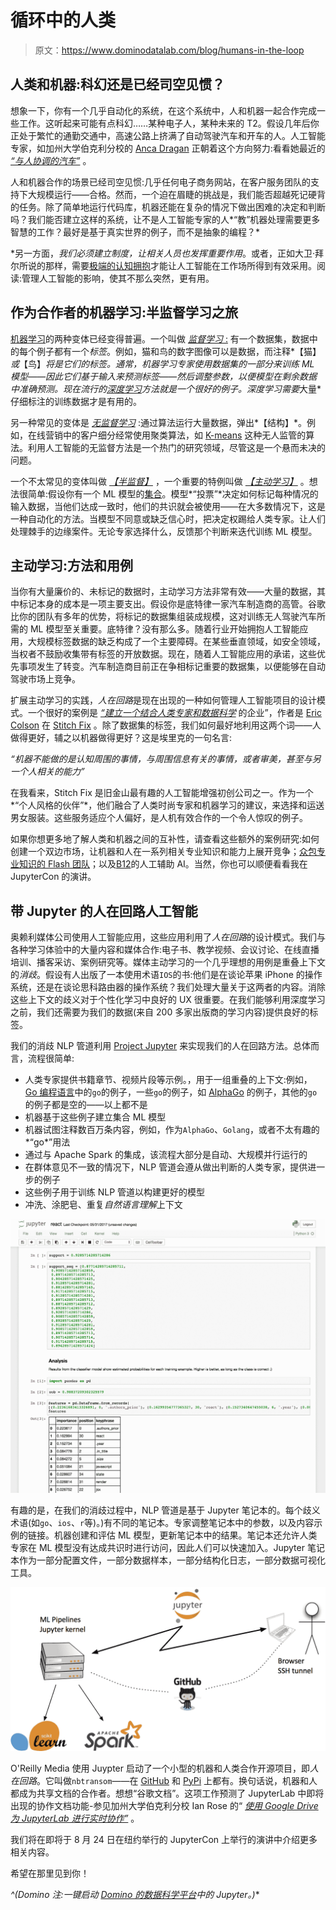 # 循环中的人类

> 原文：<https://www.dominodatalab.com/blog/humans-in-the-loop>

## 人类和机器:科幻还是已经司空见惯？

想象一下，你有一个几乎自动化的系统，在这个系统中，人和机器一起合作完成一些工作。这听起来可能有点科幻……某种电子人，某种未来的 T2。假设几年后你正处于繁忙的通勤交通中，高速公路上挤满了自动驾驶汽车和开车的人。人工智能专家，如加州大学伯克利分校的 [Anca Dragan](http://people.eecs.berkeley.edu/~anca/) 正朝着这个方向努力:看看她最近的 [*“与人协调的汽车”*](https://www.oreilly.com/ideas/cars-that-coordinate-with-people) 。

人和机器合作的场景已经司空见惯:几乎任何电子商务网站，在客户服务团队的支持下大规模运行——合格。然而，一个迫在眉睫的挑战是，我们能否超越死记硬背的任务。除了简单地运行代码库，机器还能在复杂的情况下做出困难的决定和判断吗？我们能否建立这样的系统，让不是人工智能专家的人*“教”机器处理需要更多智慧的工作？最好是基于真实世界的例子，而不是抽象的编程？*

 *另一方面，*我们必须建立制度，让相关人员也发挥重要作用*。或者，正如大卫·拜尔所说的那样，需要[极端的认知拥抱](http://www.oreilly.com/data/free/future-of-machine-intelligence.csp)才能让人工智能在工作场所得到有效采用。阅读:管理人工智能的影响，使其不那么突然，更有用。

## 作为合作者的机器学习:半监督学习之旅

[机器学习](https://en.wikipedia.org/wiki/Machine_learning)的两种变体已经变得普遍。一个叫做 [*监督学习* :](https://en.wikipedia.org/wiki/Supervised_learning) 有一个数据集，数据中的每个例子都有一个*标签*。例如，猫和鸟的数字图像可以是数据，而注释*【猫】*或*【鸟】*将是它们的标签。通常，机器学习专家使用数据集的一部分来训练 ML 模型——因此它们基于输入来预测标签——然后调整参数，以便模型在剩余数据中准确预测。现在流行的[深度学习](https://www.safaribooksonline.com/library/view/fundamentals-of-deep/9781491925607/)方法就是一个很好的例子。深度学习需要*大量*仔细标注的训练数据才是有用的。

另一种常见的变体是 [*无监督学习*](/supervised-vs-unsupervised-learning) :通过算法运行大量数据，弹出*【结构】*。例如，在线营销中的客户细分经常使用聚类算法，如 [K-means](https://en.wikipedia.org/wiki/K-means_clustering) 这种无人监管的算法。利用人工智能的无监督方法是一个热门的研究领域，尽管这是一个悬而未决的问题。

一个不太常见的变体叫做 [*【半监督】*](https://ai.googleblog.com/2021/07/from-vision-to-language-semi-supervised.html) ，一个重要的特例叫做 [*【主动学习】*](https://en.wikipedia.org/wiki/Active_learning_(machine_learning)) 。想法很简单:假设你有一个 ML 模型的[集合](https://en.wikipedia.org/wiki/Ensemble_learning)。模型*“投票”*决定如何标记每种情况的输入数据，当他们达成一致时，他们的共识就会被使用——在大多数情况下，这是一种自动化的方法。当模型不同意或缺乏信心时，把决定权踢给人类专家。让人们处理棘手的边缘案件。无论专家选择什么，反馈那个判断来迭代训练 ML 模型。

## 主动学习:方法和用例

当你有大量廉价的、未标记的数据时，主动学习方法非常有效——大量的数据，其中标记本身的成本是一项主要支出。假设你是底特律一家汽车制造商的高管。谷歌比你的团队有多年的优势，将标记的数据集组装成规模，这对训练无人驾驶汽车所需的 ML 模型至关重要。底特律？没有那么多。随着行业开始拥抱人工智能应用，大规模标签数据的缺乏构成了一个主要障碍。在某些垂直领域，如安全领域，当权者不鼓励收集带有标签的开放数据。现在，随着人工智能应用的承诺，这些优先事项发生了转变。汽车制造商目前正在争相标记重要的数据集，以便能够在自动驾驶市场上竞争。

扩展主动学习的实践，*人在回路*是现在出现的一种如何管理人工智能项目的设计模式。一个很好的案例是 [*“建立一个结合人类专家和数据科学*](https://oreilly.com/ideas/building-a-business-that-combines-human-experts-and-data-science-2) 的企业”，作者是 [Eric Colson](https://twitter.com/ericcolson) 在 [Stitch Fix](http://multithreaded.stitchfix.com/) 。除了数据集的标签，我们如何最好地利用这两个词——人做得更好，辅之以机器做得更好？这是埃里克的一句名言:

*“机器不能做的是认知周围的事情，与周围信息有关的事情，或者审美，甚至与另一个人相关的能力”*

在我看来，Stitch Fix 是旧金山最有趣的人工智能增强初创公司之一。作为一个*“个人风格的伙伴”*，他们融合了人类时尚专家和机器学习的建议，来选择和运送男女服装。这些服务适应个人偏好，是人机有效合作的一个令人惊叹的例子。

如果你想更多地了解人类和机器之间的互补性，请查看这些额外的案例研究:如何创建一个双边市场，让机器和人在一系列相关专业知识和能力上展开竞争；[众包专业知识的 Flash 团队](http://stanfordhci.github.io/flash-teams/)；以及[B12](https://www.safaribooksonline.com/library/view/oreilly-artificial-intelligence/9781491976289/video311839.html)的人工辅助 AI。当然，你也可以顺便看看我在 JupyterCon 的演讲。

## 带 Jupyter 的人在回路人工智能

奥赖利媒体公司使用人工智能应用，这些应用利用了*人在回路*的设计模式。我们与各种学习体验中的大量内容和媒体合作:电子书、教学视频、会议讨论、在线直播培训、播客采访、案例研究等。媒体主动学习的一个几乎理想的用例是重叠上下文的*消歧*。假设有人出版了一本使用术语`IOS`的书:他们是在谈论苹果 iPhone 的操作系统，还是在谈论思科路由器的操作系统？我们处理大量关于这两者的内容。消除这些上下文的歧义对于个性化学习中良好的 UX 很重要。在我们能够利用深度学习之前，我们还需要为我们的数据(来自 200 多家出版商的学习内容)提供良好的标签。

我们的消歧 NLP 管道利用 [Project Jupyter](https://jupyter.org/) 来实现我们的人在回路方法。总体而言，流程很简单:

*   人类专家提供书籍章节、视频片段等示例。，用于一组重叠的上下文:例如， [Go 编程语言](https://golang.org/)中的`go`的例子，一些`go`的例子，如 [AlphaGo](https://www.deepmind.com/research/highlighted-research/alphago) 的例子，其他的`go`的例子都是空的——以上都不是
*   机器基于这些例子建立集合 ML 模型
*   机器试图注释数百万条内容，例如，作为`AlphaGo`、`Golang`，或者不太有趣的*“go*”用法
*   通过与 Apache Spark 的集成，该流程大部分是自动、大规模并行运行的
*   在群体意见不一致的情况下，NLP 管道会遵从做出判断的人类专家，提供进一步的例子
*   这些例子用于训练 NLP 管道以构建更好的模型
*   冲洗、涂肥皂、重复*自然语言理解*上下文

![Jupyter notebook with nlp pipeline code](img/da043b6cfbdf78f8fabd245fcadba5db.png)

有趣的是，在我们的消歧过程中，NLP 管道是基于 Jupyter 笔记本的。每个歧义术语(如`go`、`ios`、`r`等)。)有不同的笔记本。专家调整笔记本中的参数，以及内容示例的链接。机器创建和评估 ML 模型，更新笔记本中的结果。笔记本还允许人类专家在 ML 模型没有达成共识时进行访问，因此人们可以快速加入。Jupyter 笔记本作为一部分配置文件，一部分数据样本，一部分结构化日志，一部分数据可视化工具。

![ML Pipeline and technology diagram](img/dc54f19229817709719306d62627c531.png)

O'Reilly Media 使用 Juypter 启动了一个小型的机器和人类合作开源项目，即*人在回路*。它叫做`nbtransom`——在 [GitHub](https://github.com/ceteri/nbtransom) 和 [PyPi](https://pypi.python.org/pypi/nbtransom) 上都有。换句话说，机器和人都成为共享文档的合作者。想想“谷歌文档”。这项工作预测了 JupyterLab 中即将出现的协作文档功能-参见加州大学伯克利分校 Ian Rose 的“ [*使用 Google Drive 为 JupyterLab 进行实时协作”*](https://github.com/jupyterlab/jupyterlab-google-drive) 。

我们将在即将于 8 月 24 日在纽约举行的 JupyterCon 上举行的演讲中介绍更多相关内容。

希望在那里见到你！

*^(Domino 注:一键启动 [Domino 的数据科学平台](https://www.dominodatalab.com/product/?utm_source=blog&utm_medium=post&utm_campaign=)中的 Jupyter。)**